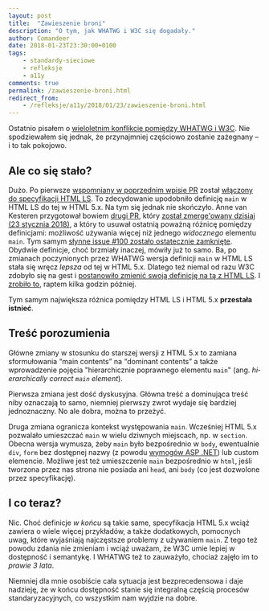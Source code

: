 ```yaml
---
layout: post
title:  "Zawieszenie broni"
description: "O tym, jak WHATWG i W3C się dogadały."
author: Comandeer
date: 2018-01-23T23:30:00+0100
tags:
    - standardy-sieciowe
    - refleksje
    - a11y
comments: true
permalink: /zawieszenie-broni.html
redirect_from:
    - /refleksje/a11y/2018/01/23/zawieszenie-broni.html
---
```


Ostatnio pisałem o [wieloletnim konflikcie pomiędzy WHATWG i W3C](https://blog.comandeer.pl/refleksje/a11y/2018/01/05/pyrrusowe-zwyciestwo.html). Nie spodziewałem się jednak, że przynajmniej częściowo zostanie zażegnany – i to tak pokojowo.<!--more-->

## Ale co się stało?

Dużo. Po pierwsze [wspomniany w poprzednim wpisie PR](https://github.com/whatwg/html/pull/3326) został [włączony do specyfikacji HTML LS](https://github.com/whatwg/html/pull/3326#event-1423841798). To zdecydowanie upodobniło definicję `main` w HTML LS do tej w HTML 5.x. Na tym się jednak nie skończyło. Anne van Kesteren przygotował bowiem [drugi PR](https://github.com/whatwg/html/pull/3354), który [został zmerge'owany dzisiaj (23 stycznia 2018)](https://github.com/whatwg/html/pull/3354#event-1436763140), a który to usuwał ostatnią poważną różnicę pomiędzy definicjami: możliwość używania więcej niż jednego _widocznego_ elementu `main`. Tym samym [słynne issue #100 zostało ostatecznie zamknięte](https://github.com/whatwg/html/issues/100#event-1436763021). Obydwie definicje, choć brzmiały inaczej, mówiły już to samo. Ba, po zmianach poczynionych przez WHATWG wersja definicji `main` w HTML LS stała się wręcz _lepsza_ od tej w HTML 5.x. Dlatego też niemal od razu W3C zdobyło się na gest i [postanowiło zmienić swoją definicję na tą z HTML LS](https://github.com/w3c/html/issues/1153). I [zrobiło to](https://github.com/w3c/html/issues/1153#event-1437396048), raptem kilka godzin później.

Tym samym największa różnica pomiędzy HTML LS i HTML 5.x **przestała istnieć**.

## Treść porozumienia

Główne zmiany w stosunku do starszej wersji z HTML 5.x to zamiana sformułowania <q>main contents</q> na <q>dominant contents</q> a także wprowadzenie pojęcia "hierarchicznie poprawnego elementu `main`" (ang. <i lang="en">hierarchically correct `main` element</i>).

Pierwsza zmiana jest dość dyskusyjna. Główna treść a dominująca treść niby oznaczają to samo, niemniej pierwszy zwrot wydaje się bardziej jednoznaczny. No ale dobra, można to przeżyć.

Druga zmiana ogranicza kontekst występowania `main`. Wcześniej HTML 5.x pozwalało umieszczać `main` w wielu dziwnych miejscach, np. w `section`. Obecna wersja wymusza, żeby `main` było bezpośrednio w `body`, ewentualnie `div`, `form` bez dostępnej nazwy (z powodu [wymogów ASP .NET](https://github.com/whatwg/html/pull/3354#issuecomment-358898757)) lub custom elemencie. Możliwe jest też umieszczenie `main` bezpośrednio w `html`, jeśli tworzona przez nas strona nie posiada ani `head`, ani `body` (co jest dozwolone przez specyfikację).

## I co teraz?

Nic. Choć definicje _w końcu_ są takie same, specyfikacja HTML 5.x wciąż zawiera o wiele więcej przykładów, a także dodatkowych, pomocnych uwag, które wyjaśniają najczęstsze problemy z używaniem `main`. Z tego też powodu zdania nie zmieniam i wciąż uważam, że W3C umie lepiej w dostępność i semantykę. I WHATWG też to zauważyło, chociaż zajęło im to _prawie 3 lata_.

Niemniej dla mnie osobiście cała sytuacja jest bezprecedensowa i daje nadzieję, że w końcu dostępność stanie się integralną częścią procesów standaryzacyjnych, co wszystkim nam wyjdzie na dobre.
